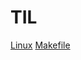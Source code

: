 # TIL
[Linux](https://github.com/gemstoneyang/TIL/blob/main/Linux.md)
[Makefile](https://github.com/gemstoneyang/TIL/blob/main/makefile.md)
